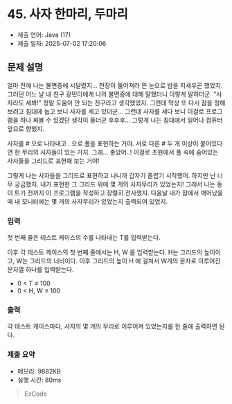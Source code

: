 # 45. 사자 한마리, 두마리
- 제출 언어: Java (17)
- 제출 일자: 2025-07-02 17:20:06

## 문제 설명
얼마 전에 나는 불면증에 시달렸지... 천장이 뚫어져라 뜬 눈으로 밤을 지새우곤 했었지. 
그러던 어느 날 내 친구 광민이에게 나의 불면증에 대해 말했더니 이렇게 말하더군. "사자라도 세봐!" 정말 도움이 안 되는 친구라고 생각했었지. 
그런데 막상 또 다시 잠을 청해보려고 침대에 눕고 보니 사자를 세고 있더군... 
그런데 사자를 세다 보니 이걸로 프로그램을 하나 짜볼 수 있겠단 생각이 들더군 후후후... 그렇게 나는 침대에서 일어나 컴퓨터 앞으로 향했지.

사자를 # 으로 나타내고 . 으로 풀을 표현하는 거야. 서로 다른 # 두 개 이상이 붙어있다면 한 무리의 사자들이 있는 거지. 
그래... 좋았어..! 이걸로 초원에서 풀 속에 숨어있는 사자들을 그리드로 표현해 보는 거야!

그렇게 나는 사자들을 그리드로 표현하고 나니까 갑자기 졸렵기 시작했어. 
하지만 난 너무 궁금했지. 내가 표현한 그 그리드 위에 몇 개의 사자무리가 있었는지! 
그래서 나는 동이 트기 전까지 이 프로그램을 작성하고 장렬히 전사했지. 
다음날 내가 잠에서 깨어났을 때 내 모니터에는 몇 개의 사자무리가 있었는지 출력되어 있었지.

### 입력
첫 번째 줄은 테스트 케이스의 수를 나타내는 T를 입력받는다.

이후 각 테스트 케이스의 첫 번째 줄에서는 H, W 를 입력받는다.
H는 그리드의 높이이고, W는 그리드의 너비이다.
이후 그리드의 높이 H 에 걸쳐서 W개의 문자로 이루어진 문자열 하나를 입력받는다.

- 0 < T ≤ 100
- 0 < H, W ≤ 100

### 출력
각 테스트 케이스마다, 사자의 몇 개의 무리로 이루어져 있었는지를 한 줄에 출력하면 된다.


### 제출 요약
- 메모리: 9882KB
- 실행 시간: 80ms

> EzCode
